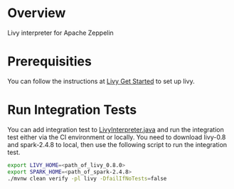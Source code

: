 # Overview
Livy interpreter for Apache Zeppelin

# Prerequisities
You can follow the instructions at [Livy Get Started](https://livy.apache.org/get-started/) to set up livy.

# Run Integration Tests
You can add integration test to [LivyInterpreter.java](https://github.com/apache/zeppelin/blob/master/livy/src/test/java/org/apache/zeppelin/livy/LivyInterpreterIT.java) and run the integration test either via the CI environment or locally. You need to download livy-0.8 and spark-2.4.8 to local, then use the following script to run the integration test.

```bash
export LIVY_HOME=<path_of_livy_0.8.0>
export SPARK_HOME=<path_of_spark-2.4.8>
./mvnw clean verify -pl livy -DfailIfNoTests=false
```
